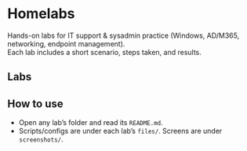 # Homelabs

Hands-on labs for IT support & sysadmin practice (Windows, AD/M365, networking, endpoint management).  
Each lab includes a short scenario, steps taken, and results.

## Labs


## How to use
- Open any lab’s folder and read its `README.md`.
- Scripts/configs are under each lab’s `files/`. Screens are under `screenshots/`.
